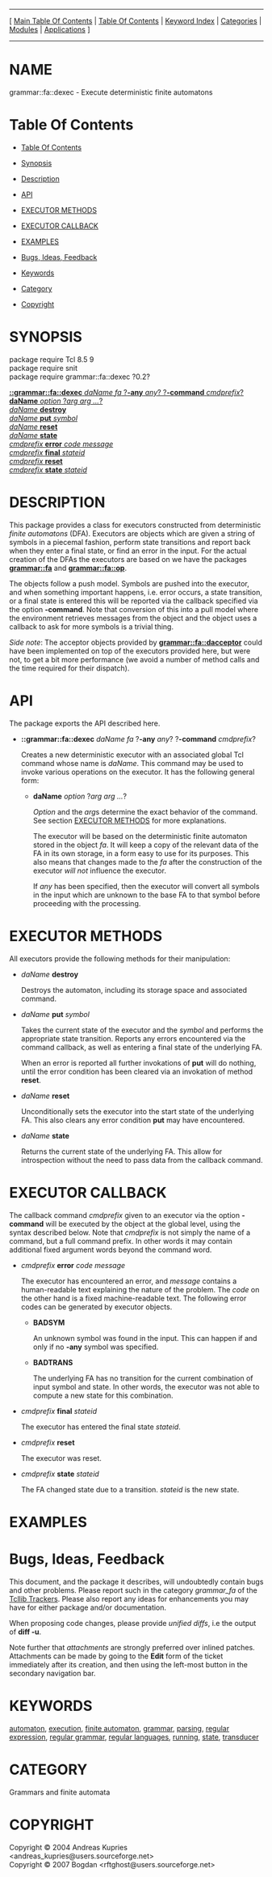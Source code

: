 
[//000000001]: # (grammar::fa::dexec \- Finite automaton operations and usage)
[//000000002]: # (Generated from file 'dexec\.man' by tcllib/doctools with format 'markdown')
[//000000003]: # (Copyright &copy; 2004 Andreas Kupries <andreas\_kupries@users\.sourceforge\.net>)
[//000000004]: # (Copyright &copy; 2007 Bogdan <rftghost@users\.sourceforge\.net>)
[//000000005]: # (grammar::fa::dexec\(n\) 0\.2 tcllib "Finite automaton operations and usage")

<hr> [ <a href="../../../../toc.md">Main Table Of Contents</a> &#124; <a
href="../../../toc.md">Table Of Contents</a> &#124; <a
href="../../../../index.md">Keyword Index</a> &#124; <a
href="../../../../toc0.md">Categories</a> &#124; <a
href="../../../../toc1.md">Modules</a> &#124; <a
href="../../../../toc2.md">Applications</a> ] <hr>

# NAME

grammar::fa::dexec \- Execute deterministic finite automatons

# <a name='toc'></a>Table Of Contents

  - [Table Of Contents](#toc)

  - [Synopsis](#synopsis)

  - [Description](#section1)

  - [API](#section2)

  - [EXECUTOR METHODS](#section3)

  - [EXECUTOR CALLBACK](#section4)

  - [EXAMPLES](#section5)

  - [Bugs, Ideas, Feedback](#section6)

  - [Keywords](#keywords)

  - [Category](#category)

  - [Copyright](#copyright)

# <a name='synopsis'></a>SYNOPSIS

package require Tcl 8\.5 9  
package require snit  
package require grammar::fa::dexec ?0\.2?  

[__::grammar::fa::dexec__ *daName* *fa* ?__\-any__ *any*? ?__\-command__ *cmdprefix*?](#1)  
[__daName__ *option* ?*arg arg \.\.\.*?](#2)  
[*daName* __destroy__](#3)  
[*daName* __put__ *symbol*](#4)  
[*daName* __reset__](#5)  
[*daName* __state__](#6)  
[*cmdprefix* __error__ *code* *message*](#7)  
[*cmdprefix* __final__ *stateid*](#8)  
[*cmdprefix* __reset__](#9)  
[*cmdprefix* __state__ *stateid*](#10)  

# <a name='description'></a>DESCRIPTION

This package provides a class for executors constructed from deterministic
*finite automatons* \(DFA\)\. Executors are objects which are given a string of
symbols in a piecemal fashion, perform state transitions and report back when
they enter a final state, or find an error in the input\. For the actual creation
of the DFAs the executors are based on we have the packages
__[grammar::fa](fa\.md)__ and __[grammar::fa::op](faop\.md)__\.

The objects follow a push model\. Symbols are pushed into the executor, and when
something important happens, i\.e\. error occurs, a state transition, or a final
state is entered this will be reported via the callback specified via the option
__\-command__\. Note that conversion of this into a pull model where the
environment retrieves messages from the object and the object uses a callback to
ask for more symbols is a trivial thing\.

*Side note*: The acceptor objects provided by
__[grammar::fa::dacceptor](dacceptor\.md)__ could have been implemented
on top of the executors provided here, but were not, to get a bit more
performance \(we avoid a number of method calls and the time required for their
dispatch\)\.

# <a name='section2'></a>API

The package exports the API described here\.

  - <a name='1'></a>__::grammar::fa::dexec__ *daName* *fa* ?__\-any__ *any*? ?__\-command__ *cmdprefix*?

    Creates a new deterministic executor with an associated global Tcl command
    whose name is *daName*\. This command may be used to invoke various
    operations on the executor\. It has the following general form:

      * <a name='2'></a>__daName__ *option* ?*arg arg \.\.\.*?

        *Option* and the *arg*s determine the exact behavior of the command\.
        See section [EXECUTOR METHODS](#section3) for more explanations\.

        The executor will be based on the deterministic finite automaton stored
        in the object *fa*\. It will keep a copy of the relevant data of the FA
        in its own storage, in a form easy to use for its purposes\. This also
        means that changes made to the *fa* after the construction of the
        executor *will not* influence the executor\.

        If *any* has been specified, then the executor will convert all
        symbols in the input which are unknown to the base FA to that symbol
        before proceeding with the processing\.

# <a name='section3'></a>EXECUTOR METHODS

All executors provide the following methods for their manipulation:

  - <a name='3'></a>*daName* __destroy__

    Destroys the automaton, including its storage space and associated command\.

  - <a name='4'></a>*daName* __put__ *symbol*

    Takes the current state of the executor and the *symbol* and performs the
    appropriate state transition\. Reports any errors encountered via the command
    callback, as well as entering a final state of the underlying FA\.

    When an error is reported all further invokations of __put__ will do
    nothing, until the error condition has been cleared via an invokation of
    method __reset__\.

  - <a name='5'></a>*daName* __reset__

    Unconditionally sets the executor into the start state of the underlying FA\.
    This also clears any error condition __put__ may have encountered\.

  - <a name='6'></a>*daName* __state__

    Returns the current state of the underlying FA\. This allow for introspection
    without the need to pass data from the callback command\.

# <a name='section4'></a>EXECUTOR CALLBACK

The callback command *cmdprefix* given to an executor via the option
__\-command__ will be executed by the object at the global level, using the
syntax described below\. Note that *cmdprefix* is not simply the name of a
command, but a full command prefix\. In other words it may contain additional
fixed argument words beyond the command word\.

  - <a name='7'></a>*cmdprefix* __error__ *code* *message*

    The executor has encountered an error, and *message* contains a
    human\-readable text explaining the nature of the problem\. The *code* on
    the other hand is a fixed machine\-readable text\. The following error codes
    can be generated by executor objects\.

      * __BADSYM__

        An unknown symbol was found in the input\. This can happen if and only if
        no __\-any__ symbol was specified\.

      * __BADTRANS__

        The underlying FA has no transition for the current combination of input
        symbol and state\. In other words, the executor was not able to compute a
        new state for this combination\.

  - <a name='8'></a>*cmdprefix* __final__ *stateid*

    The executor has entered the final state *stateid*\.

  - <a name='9'></a>*cmdprefix* __reset__

    The executor was reset\.

  - <a name='10'></a>*cmdprefix* __state__ *stateid*

    The FA changed state due to a transition\. *stateid* is the new state\.

# <a name='section5'></a>EXAMPLES

# <a name='section6'></a>Bugs, Ideas, Feedback

This document, and the package it describes, will undoubtedly contain bugs and
other problems\. Please report such in the category *grammar\_fa* of the
[Tcllib Trackers](http://core\.tcl\.tk/tcllib/reportlist)\. Please also report
any ideas for enhancements you may have for either package and/or documentation\.

When proposing code changes, please provide *unified diffs*, i\.e the output of
__diff \-u__\.

Note further that *attachments* are strongly preferred over inlined patches\.
Attachments can be made by going to the __Edit__ form of the ticket
immediately after its creation, and then using the left\-most button in the
secondary navigation bar\.

# <a name='keywords'></a>KEYWORDS

[automaton](\.\./\.\./\.\./\.\./index\.md\#automaton),
[execution](\.\./\.\./\.\./\.\./index\.md\#execution), [finite
automaton](\.\./\.\./\.\./\.\./index\.md\#finite\_automaton),
[grammar](\.\./\.\./\.\./\.\./index\.md\#grammar),
[parsing](\.\./\.\./\.\./\.\./index\.md\#parsing), [regular
expression](\.\./\.\./\.\./\.\./index\.md\#regular\_expression), [regular
grammar](\.\./\.\./\.\./\.\./index\.md\#regular\_grammar), [regular
languages](\.\./\.\./\.\./\.\./index\.md\#regular\_languages),
[running](\.\./\.\./\.\./\.\./index\.md\#running),
[state](\.\./\.\./\.\./\.\./index\.md\#state),
[transducer](\.\./\.\./\.\./\.\./index\.md\#transducer)

# <a name='category'></a>CATEGORY

Grammars and finite automata

# <a name='copyright'></a>COPYRIGHT

Copyright &copy; 2004 Andreas Kupries <andreas\_kupries@users\.sourceforge\.net>  
Copyright &copy; 2007 Bogdan <rftghost@users\.sourceforge\.net>
